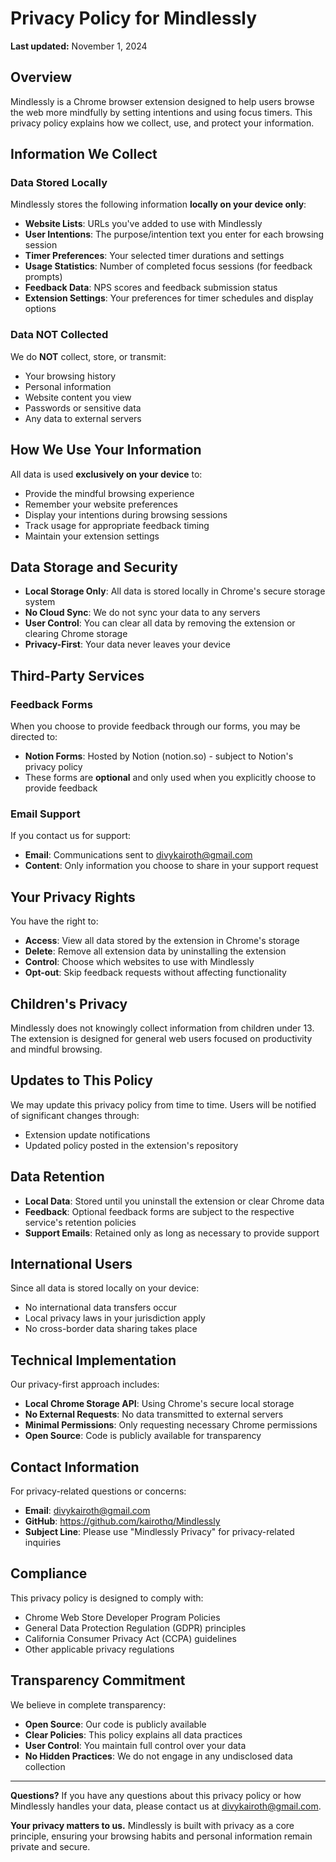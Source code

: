 # Privacy Policy for Mindlessly

**Last updated:** November 1, 2024

## Overview

Mindlessly is a Chrome browser extension designed to help users browse the web more mindfully by setting intentions and using focus timers. This privacy policy explains how we collect, use, and protect your information.

## Information We Collect

### Data Stored Locally
Mindlessly stores the following information **locally on your device only**:

- **Website Lists**: URLs you've added to use with Mindlessly
- **User Intentions**: The purpose/intention text you enter for each browsing session
- **Timer Preferences**: Your selected timer durations and settings
- **Usage Statistics**: Number of completed focus sessions (for feedback prompts)
- **Feedback Data**: NPS scores and feedback submission status
- **Extension Settings**: Your preferences for timer schedules and display options

### Data NOT Collected
We do **NOT** collect, store, or transmit:
- Your browsing history
- Personal information
- Website content you view
- Passwords or sensitive data
- Any data to external servers

## How We Use Your Information

All data is used **exclusively on your device** to:
- Provide the mindful browsing experience
- Remember your website preferences
- Display your intentions during browsing sessions
- Track usage for appropriate feedback timing
- Maintain your extension settings

## Data Storage and Security

- **Local Storage Only**: All data is stored locally in Chrome's secure storage system
- **No Cloud Sync**: We do not sync your data to any servers
- **User Control**: You can clear all data by removing the extension or clearing Chrome storage
- **Privacy-First**: Your data never leaves your device

## Third-Party Services

### Feedback Forms
When you choose to provide feedback through our forms, you may be directed to:
- **Notion Forms**: Hosted by Notion (notion.so) - subject to Notion's privacy policy
- These forms are **optional** and only used when you explicitly choose to provide feedback

### Email Support
If you contact us for support:
- **Email**: Communications sent to divykairoth@gmail.com
- **Content**: Only information you choose to share in your support request

## Your Privacy Rights

You have the right to:
- **Access**: View all data stored by the extension in Chrome's storage
- **Delete**: Remove all extension data by uninstalling the extension
- **Control**: Choose which websites to use with Mindlessly
- **Opt-out**: Skip feedback requests without affecting functionality

## Children's Privacy

Mindlessly does not knowingly collect information from children under 13. The extension is designed for general web users focused on productivity and mindful browsing.

## Updates to This Policy

We may update this privacy policy from time to time. Users will be notified of significant changes through:
- Extension update notifications
- Updated policy posted in the extension's repository

## Data Retention

- **Local Data**: Stored until you uninstall the extension or clear Chrome data
- **Feedback**: Optional feedback forms are subject to the respective service's retention policies
- **Support Emails**: Retained only as long as necessary to provide support

## International Users

Since all data is stored locally on your device:
- No international data transfers occur
- Local privacy laws in your jurisdiction apply
- No cross-border data sharing takes place

## Technical Implementation

Our privacy-first approach includes:
- **Local Chrome Storage API**: Using Chrome's secure local storage
- **No External Requests**: No data transmitted to external servers
- **Minimal Permissions**: Only requesting necessary Chrome permissions
- **Open Source**: Code is publicly available for transparency

## Contact Information

For privacy-related questions or concerns:
- **Email**: divykairoth@gmail.com
- **GitHub**: https://github.com/kairothq/Mindlessly
- **Subject Line**: Please use "Mindlessly Privacy" for privacy-related inquiries

## Compliance

This privacy policy is designed to comply with:
- Chrome Web Store Developer Program Policies
- General Data Protection Regulation (GDPR) principles
- California Consumer Privacy Act (CCPA) guidelines
- Other applicable privacy regulations

## Transparency Commitment

We believe in complete transparency:
- **Open Source**: Our code is publicly available
- **Clear Policies**: This policy explains all data practices
- **User Control**: You maintain full control over your data
- **No Hidden Practices**: We do not engage in any undisclosed data collection

---

**Questions?** If you have any questions about this privacy policy or how Mindlessly handles your data, please contact us at divykairoth@gmail.com.

**Your privacy matters to us.** Mindlessly is built with privacy as a core principle, ensuring your browsing habits and personal information remain private and secure.
